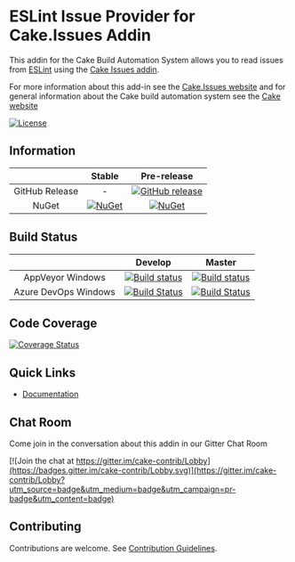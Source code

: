 # ESLint Issue Provider for Cake.Issues Addin

This addin for the Cake Build Automation System allows you to read issues from [ESLint](http://eslint.org/)
using the [Cake Issues addin](https://github.com/cake-contrib/Cake.Issues).

For more information about this add-in see the [Cake.Issues website](https://cake-contrib.github.io/Cake.Issues.Website)
and for general information about the Cake build automation system see the [Cake website](http://cakebuild.net)

[![License](http://img.shields.io/:license-mit-blue.svg)](https://github.com/cake-contrib/Cake.Issues.EsLint/blob/feature/build/LICENSE)

## Information

| | Stable | Pre-release |
|:--:|:--:|:--:|
|GitHub Release|-|[![GitHub release](https://img.shields.io/github/release/cake-contrib/Cake.Issues.EsLint.svg)](https://github.com/cake-contrib/Cake.Issues.EsLint/releases/latest)|
|NuGet|[![NuGet](https://img.shields.io/nuget/v/Cake.Issues.EsLint.svg)](https://www.nuget.org/packages/Cake.Issues.EsLint)|[![NuGet](https://img.shields.io/nuget/vpre/Cake.Issues.EsLint.svg)](https://www.nuget.org/packages/Cake.Issues.EsLint)|

## Build Status

| | Develop | Master |
|:--:|:--:|:--:|
|AppVeyor Windows|[![Build status](https://ci.appveyor.com/api/projects/status/bg5g0rn1b1xvpw06/branch/develop?svg=true)](https://ci.appveyor.com/project/cakecontrib/cake-issues-eslint/branch/develop)|[![Build status](https://ci.appveyor.com/api/projects/status/bg5g0rn1b1xvpw06/branch/master?svg=true)](https://ci.appveyor.com/project/cakecontrib/cake-issues-eslint/branch/master)|
|Azure DevOps Windows|[![Build Status](https://dev.azure.com/cake-contrib/Cake.Issues.EsLint/_apis/build/status/cake-contrib.Cake.Issues.EsLint?branchName=develop&jobName=Windows)](https://dev.azure.com/cake-contrib/Cake.Issues.EsLint/_build/latest?definitionId=12?branchName=develop)|[![Build Status](https://dev.azure.com/cake-contrib/Cake.Issues.EsLint/_apis/build/status/cake-contrib.Cake.Issues.EsLint?branchName=master&jobName=Windows)](https://dev.azure.com/cake-contrib/Cake.Issues.EsLint/_build/latest?definitionId=12&branchName=master)|

## Code Coverage

[![Coverage Status](https://coveralls.io/repos/github/cake-contrib/Cake.Issues.EsLint/badge.svg?branch=develop)](https://coveralls.io/github/cake-contrib/Cake.Issues.EsLint?branch=develop)

## Quick Links

- [Documentation](https://cake-contrib.github.io/Cake.Issues.Website)

## Chat Room

Come join in the conversation about this addin in our Gitter Chat Room

[![Join the chat at https://gitter.im/cake-contrib/Lobby](https://badges.gitter.im/cake-contrib/Lobby.svg)](https://gitter.im/cake-contrib/Lobby?utm_source=badge&utm_medium=badge&utm_campaign=pr-badge&utm_content=badge)

## Contributing

Contributions are welcome. See [Contribution Guidelines](CONTRIBUTING.md).